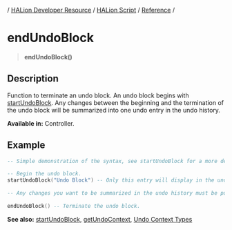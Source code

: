 / [HALion Developer Resource](../..//HALion-Developer-Resource.md) / [HALion Script](./HALion-Script.md) / [Reference](./Reference.md) /

# endUndoBlock

>**endUndoBlock()**

## Description

Function to terminate an undo block. An undo block begins with [startUndoBlock](./startUndoBlock.md). Any changes between the beginning and the termination of the undo block will be summarized into one undo entry in the undo history.

**Available in:** Controller.

## Example

```lua
-- Simple demonstration of the syntax, see startUndoBlock for a more detailed example.
 
-- Begin the undo block.
startUndoBlock("Undo Block") -- Only this entry will display in the undo history.
 
-- Any changes you want to be summarized in the undo history must be put here.
  
endUndoBlock() -- Terminate the undo block.
```

**See also:** [startUndoBlock](./startUndoBlock.md), [getUndoContext](./getUndoContext.md), [Undo Context Types](./Undo-Context-Types.md)